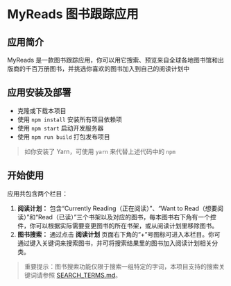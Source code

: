 # MyReads 图书跟踪应用

## 应用简介

MyReads 是一款图书跟踪应用，你可以用它搜索、预览来自全球各地图书馆和出版商的千百万册图书，并挑选你喜欢的图书加入到自己的阅读计划中

## 应用安装及部署

- 克隆或下载本项目
- 使用 `npm install` 安装所有项目依赖项
- 使用 `npm start` 启动开发服务器
- 使用 `npm run build` 打包发布项目

> 如你安装了 Yarn，可使用 `yarn` 来代替上述代码中的 `npm`

## 开始使用

  应用共包含两个栏目：

  1. **阅读计划：** 包含“Currently Reading（正在阅读）”、“Want to Read（想要阅读）”和“Read（已读）”三个书架以及对应的图书，每本图书右下角有一个控件，你可以根据实际需要变更图书的所在书架，或从阅读计划里移除图书。
  2. **图书搜索：** 通过点击 **阅读计划** 页面右下角的“+”号图标可进入本栏目。你可通过键入关键词来搜索图书，并可将搜索结果里的图书加入阅读计划相关分类。

  > 重要提示：图书搜索功能仅限于搜索一组特定的字词，本项目支持的搜索关键词请参照 [SEARCH_TERMS.md](SEARCH_TERMS.md)。
